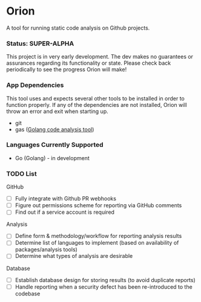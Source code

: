 # Orion
A tool for running static code analysis on Github projects.

### Status: SUPER-ALPHA
This project is in very early development. The dev makes no guarantees or assurances regarding its functionality or state. Please check back periodically to see the progress Orion will make!

### App Dependencies
This tool uses and expects several other tools to be installed in order to function properly. If any of the dependencies are not installed, Orion will throw an error and exit when starting up.
- git
- gas ([Golang code analysis tool](https://github.com/GoASTScanner/gas))

### Languages Currently Supported
- Go (Golang) - in development

### TODO List
GitHub
- [ ] Fully integrate with Github PR webhooks
- [ ] Figure out permissions scheme for reporting via GitHub comments
- [ ] Find out if a service account is required

Analysis
- [ ] Define form & methodology/workflow for reporting analysis results
- [ ] Determine list of languages to implement (based on availability of packages/analysis tools)
- [ ] Determine what types of analysis are desirable

Database
- [ ] Establish database design for storing results (to avoid duplicate reports)
- [ ] Handle reporting when a security defect has been re-introduced to the codebase

